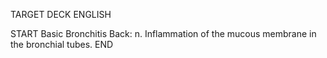 TARGET DECK
ENGLISH

START
Basic
Bronchitis
Back: n. Inflammation of the mucous membrane in the bronchial tubes.
END
